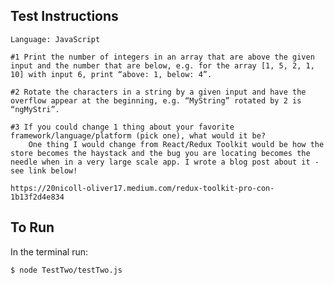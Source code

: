 ## Test Instructions

    Language: JavaScript

    #1 Print the number of integers in an array that are above the given input and the number that are below, e.g. for the array [1, 5, 2, 1, 10] with input 6, print “above: 1, below: 4”.

    #2 Rotate the characters in a string by a given input and have the overflow appear at the beginning, e.g. “MyString” rotated by 2 is “ngMyStri”.

    #3 If you could change 1 thing about your favorite framework/language/platform (pick one), what would it be? 
        One thing I would change from React/Redux Toolkit would be how the store becomes the haystack and the bug you are locating becomes the needle when in a very large scale app. I wrote a blog post about it - see link below!

    https://20nicoll-oliver17.medium.com/redux-toolkit-pro-con-1b13f2d4e834

## To Run 

In the terminal run:
    
    $ node TestTwo/testTwo.js